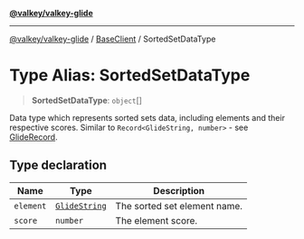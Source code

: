 [**@valkey/valkey-glide**](../../README.md)

***

[@valkey/valkey-glide](../../modules.md) / [BaseClient](../README.md) / SortedSetDataType

# Type Alias: SortedSetDataType

> **SortedSetDataType**: `object`[]

Data type which represents sorted sets data, including elements and their respective scores.
Similar to `Record<GlideString, number>` - see [GlideRecord](GlideRecord.md).

## Type declaration

| Name | Type | Description |
| ------ | ------ | ------ |
| `element` | [`GlideString`](GlideString.md) | The sorted set element name. |
| `score` | `number` | The element score. |
